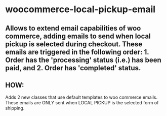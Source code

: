 # woocommerce-local-pickup-email

## Allows to extend email capabilities of woo commerce, adding emails to send when local pickup is selected during checkout. These emails are triggered in the following order: 1. Order has the 'processing' status (i.e.) has been paid, and 2. Order has 'completed' status. 

## HOW:
Adds 2 new classes that use default templates to woo commerce emails. These emails are ONLY sent when LOCAL PICKUP is the selected form of shipping. 


